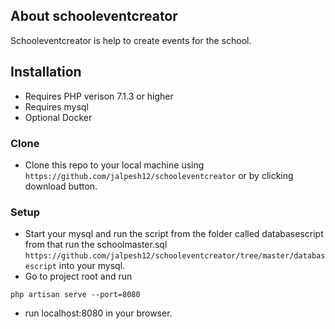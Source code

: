 ## About schooleventcreator

Schooleventcreator is help to create events for the school.

## Installation

- Requires PHP verison 7.1.3 or higher
- Requires mysql
- Optional Docker

### Clone

- Clone this repo to your local machine using `https://github.com/jalpesh12/schooleventcreator` or by clicking download button.

### Setup
- Start your mysql and run the script from the folder called databasescript from that run the schoolmaster.sql `https://github.com/jalpesh12/schooleventcreator/tree/master/databasescript` into your mysql.
- Go to project root and run
```
php artisan serve --port=8080
```
- run localhost:8080 in your browser.
